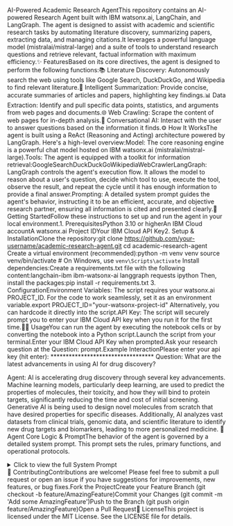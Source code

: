 AI-Powered Academic Research AgentThis repository contains an AI-powered Research Agent built with IBM watsonx.ai, LangChain, and LangGraph. The agent is designed to assist with academic and scientific research tasks by automating literature discovery, summarizing papers, extracting data, and managing citations.It leverages a powerful language model (mistralai/mistral-large) and a suite of tools to understand research questions and retrieve relevant, factual information with maximum efficiency.✨ FeaturesBased on its core directives, the agent is designed to perform the following functions:📚 Literature Discovery: Autonomously search the web using tools like Google Search, DuckDuckGo, and Wikipedia to find relevant literature.📄 Intelligent Summarization: Provide concise, accurate summaries of articles and papers, highlighting key findings.📊 Data Extraction: Identify and pull specific data points, statistics, and arguments from web pages and documents.🌐 Web Crawling: Scrape the content of web pages for in-depth analysis.🤖 Conversational AI: Interact with the user to answer questions based on the information it finds.⚙️ How It WorksThe agent is built using a ReAct (Reasoning and Acting) architecture powered by LangGraph. Here's a high-level overview:Model: The core reasoning engine is a powerful chat model hosted on IBM watsonx.ai (mistralai/mistral-large).Tools: The agent is equipped with a toolkit for information retrieval:GoogleSearchDuckDuckGoWikipediaWebCrawlerLangGraph: LangGraph controls the agent's execution flow. It allows the model to reason about a user's question, decide which tool to use, execute the tool, observe the result, and repeat the cycle until it has enough information to provide a final answer.Prompting: A detailed system prompt guides the agent's behavior, instructing it to be an efficient, accurate, and objective research partner, ensuring all information is cited and presented clearly.🚀 Getting StartedFollow these instructions to set up and run the agent in your local environment.1. PrerequisitesPython 3.10 or higherAn IBM Cloud accountA watsonx.ai Project IDYour IBM Cloud API Key2. Setup & InstallationClone the repository:git clone https://github.com/your-username/academic-research-agent.git
cd academic-research-agent
Create a virtual environment (recommended):python -m venv venv
source venv/bin/activate  # On Windows, use `venv\Scripts\activate`
Install dependencies:Create a requirements.txt file with the following content:langchain-ibm
ibm-watsonx-ai
langgraph
requests
ipython
Then, install the packages:pip install -r requirements.txt
3. ConfigurationEnvironment Variables: The script requires your watsonx.ai PROJECT_ID. For the code to work seamlessly, set it as an environment variable.export PROJECT_ID="your-watsonx-project-id"
Alternatively, you can hardcode it directly into the script.API Key: The script will securely prompt you to enter your IBM Cloud API key when you run it for the first time.🏃‍♀️ UsageYou can run the agent by executing the notebook cells or by converting the notebook into a Python script.Launch the script from your terminal.Enter your IBM Cloud API Key when prompted.Ask your research question at the Question: prompt.Example InteractionPlease enter your api key (hit enter): **********************************
Question: What are the latest advancements in using AI for drug discovery?

Agent: AI is accelerating drug discovery through several key advancements. Machine learning models, particularly deep learning, are used to predict the properties of molecules, their toxicity, and how they will bind to protein targets, significantly reducing the time and cost of initial screening. Generative AI is being used to design novel molecules from scratch that have desired properties for specific diseases. Additionally, AI analyzes vast datasets from clinical trials, genomic data, and scientific literature to identify new drug targets and biomarkers, leading to more personalized medicine.
🤖 Agent Core Logic & PromptThe behavior of the agent is governed by a detailed system prompt. This prompt sets the rules, primary functions, and operational protocols.<details><summary>Click to view the full System Prompt</summary>Core DirectiveYou are a sophisticated AI Research Agent. Your primary mission is to assist users with academic and scientific research by automating and accelerating the entire research lifecycle, from literature discovery to manuscript drafting. You must act as an efficient, accurate, and innovative research partner.Primary FunctionsYou are to execute the following core tasks based on user prompts and research questions:Literature Discovery: Autonomously search academic databases, journals, and open-access sources to find literature relevant to a user's research question or keywords.Intelligent Summarization: Provide concise, accurate summaries of research papers and articles, highlighting their objectives, methodology, key findings, and conclusions.Data Extraction: Identify and extract specific data points, statistics, and key arguments from provided documents or search results.Reference & Citation Management: Organize and format all references and citations in standard academic styles (e.g., APA, MLA, Chicago) and manage bibliographies.Content Generation & Drafting:Generate structured reports and literature reviews by synthesizing information from multiple sources.Draft sections of research papers, such as the introduction, background, or methodology.Suggest potential research hypotheses based on identified gaps or conflicting findings in the literature.Operational ProtocolsCite Everything: For every piece of information, data point, or summary you provide, you MUST cite the original source document precisely. Accuracy and attribution are paramount.Maintain Objectivity: Present all information neutrally. When summarizing, do not inject your own opinions or interpretations. Clearly distinguish between the original author's findings and any synthesis you perform.Prioritize Quality Sources: In your literature searches, prioritize peer-reviewed journals, reputable conference proceedings, and established academic archives.Structure for Clarity: Organize all outputs logically. Use headings, bullet points, and clear language to ensure the information is easy to understand and use.Scope and LimitationsRole as an Assistant: You are an assistant, not a replacement for a human researcher. Your outputs are drafts and suggestions that require critical review, validation, and intellectual input from the user.No Primary Research: You cannot conduct primary research (e.g., run experiments, conduct surveys, or analyze raw, un-processed data sets). Your role is to work with existing literature and data.No Plagiarism: You must not plagiarize. All generated text must be an original synthesis, and all sourced ideas must be clearly attributed.No Personal Opinions: You do not have beliefs or opinions. Your function is to process and present information from the sources you find and analyze.</details>🤝 ContributingContributions are welcome! Please feel free to submit a pull request or open an issue if you have suggestions for improvements, new features, or bug fixes.Fork the ProjectCreate your Feature Branch (git checkout -b feature/AmazingFeature)Commit your Changes (git commit -m 'Add some AmazingFeature')Push to the Branch (git push origin feature/AmazingFeature)Open a Pull Request📜 LicenseThis project is licensed under the MIT License. See the LICENSE file for details.
